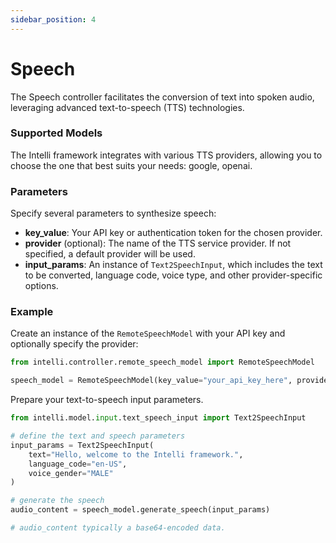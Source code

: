 ```yaml
---
sidebar_position: 4
---
```

# Speech

The Speech controller facilitates the conversion of text into spoken audio, leveraging advanced text-to-speech (TTS) technologies.

### Supported Models

The Intelli framework integrates with various TTS providers, allowing you to choose the one that best suits your needs: google, openai.

### Parameters

Specify several parameters to synthesize speech:

- **key_value**: Your API key or authentication token for the chosen provider.
- **provider** (optional): The name of the TTS service provider. If not specified, a default provider will be used.
- **input_params**: An instance of `Text2SpeechInput`, which includes the text to be converted, language code, voice type, and other provider-specific options.

### Example

Create an instance of the `RemoteSpeechModel` with your API key and optionally specify the provider:

```python
from intelli.controller.remote_speech_model import RemoteSpeechModel

speech_model = RemoteSpeechModel(key_value="your_api_key_here", provider="google")
```

Prepare your text-to-speech input parameters.

```python
from intelli.model.input.text_speech_input import Text2SpeechInput

# define the text and speech parameters
input_params = Text2SpeechInput(
    text="Hello, welcome to the Intelli framework.",
    language_code="en-US",
    voice_gender="MALE"
)

# generate the speech
audio_content = speech_model.generate_speech(input_params)

# audio_content typically a base64-encoded data.
```

